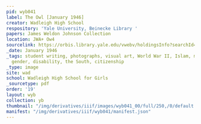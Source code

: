 ```yaml
---
pid: wyb041
label: The Owl [January 1946]
creator: Wadleigh High School
respository: 'Yale University, Beinecke Library '
papers: James Weldon Johnson Collection
location: JWA+ Ow4
sourcelink: https://orbis.library.yale.edu/vwebv/holdingsInfo?searchId=1185&recCount=50&recPointer=0&bibId=3625521
_date: January 1946
_tags: student writing, photographs, visual art, World War II, Islam, music, science,
  gender, disability, the South, citizenship
_type: image
site: wad
school: Wadleigh High School for Girls
_sourcetype: pdf
order: '19'
layout: wyb
collection: yb
thumbnail: "/img/derivatives/iiif/images/wyb041_00/full/250,/0/default.jpg"
manifest: "/img/derivatives/iiif/wyb041/manifest.json"
---
```

